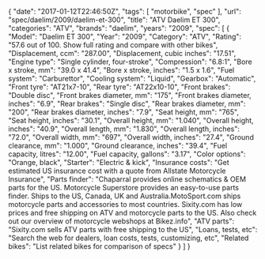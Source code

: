 {
    "date": "2017-01-12T22:46:50Z",
    "tags": [
        "motorbike",
        "spec"
    ],
    "url": "spec\/daelim\/2009\/daelim-et-300",
    "title": "ATV Daelim ET 300",
    "categories": "ATV",
    "brands": "daelim",
    "years": "2009",
    "spec": [
        {
            "Model": "Daelim ET 300",
            "Year": "2009",
            "Category": "ATV",
            "Rating": "57.6 out of 100. Show full rating and compare with other bikes",
            "Displacement, ccm": "287.00",
            "Displacement, cubic inches": "17.51",
            "Engine type": "Single cylinder, four-stroke",
            "Compression": "6.8:1",
            "Bore x stroke, mm": "39.0 x 41.4",
            "Bore x stroke, inches": "1.5 x 1.6",
            "Fuel system": "Carburettor",
            "Cooling system": "Liquid",
            "Gearbox": "Automatic",
            "Front tyre": "AT21x7-10",
            "Rear tyre": "AT22x10-10",
            "Front brakes": "Double disc",
            "Front brakes diameter, mm": "175",
            "Front brakes diameter, inches": "6.9",
            "Rear brakes": "Single disc",
            "Rear brakes diameter, mm": "200",
            "Rear brakes diameter, inches": "7.9",
            "Seat height, mm": "765",
            "Seat height, inches": "30.1",
            "Overall height, mm": "1.040",
            "Overall height, inches": "40.9",
            "Overall length, mm": "1.830",
            "Overall length, inches": "72.0",
            "Overall width, mm": "697",
            "Overall width, inches": "27.4",
            "Ground clearance, mm": "1.000",
            "Ground clearance, inches": "39.4",
            "Fuel capacity, litres": "12.00",
            "Fuel capacity, gallons": "3.17",
            "Color options": "Orange, black",
            "Starter": "Electric & kick",
            "Insurance costs": "Get estimated US insurance cost with a quote from Allstate Motorcycle Insurance",
            "Parts finder": "Chaparral provides online schematics & OEM parts for the US.   Motorcycle Superstore provides an easy-to-use parts finder. Ships to the US, Canada, UK and Australia.MotoSport.com ships motorcycle parts and accessories to most countries.    Sixity.com has low prices and free shipping on ATV and motorcycle parts to the US. Also check out our overview of motorcycle webshops at Bikez.info",
            "ATV parts": "Sixity.com sells ATV parts with free shipping to the US",
            "Loans, tests, etc": "Search the web for dealers, loan costs, tests, customizing, etc",
            "Related bikes": "List related bikes for comparison of specs"
        }
    ]
}